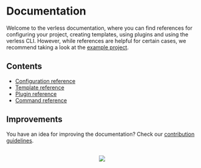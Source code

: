 # Documentation

Welcome to the verless documentation, where you can find references for configuring your project, creating templates,
using plugins and using the verless CLI. However, while references are helpful for certain cases, we recommend taking a
look at the [example project](https://github.com/verless/verless/tree/master/example).

## Contents

* [Configuration reference](https://github.com/verless/verless/blob/master/docs/configuration-reference.md)
* [Template reference](https://github.com/verless/verless/blob/master/master/template-reference.md)
* [Plugin reference](https://github.com/verless/verless/blob/master/master/plugin-reference.md)
* [Command reference](https://github.com/verless/verless/blob/master/master/command-reference.md)

## Improvements

You have an idea for improving the documentation? Check our
[contribution guidelines](https://github.com/verless/verless/blob/master/.github/CONTRIBUTING.md#improving-documentation).

<p align="center">
<br>
<a href="https://github.com/verless/verless"><img src="https://verless.dominikbraun.io/assets/img/icon-light.png"></a>
</p>
